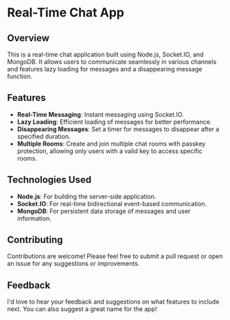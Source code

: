 # Real-Time Chat App

## Overview
This is a real-time chat application built using Node.js, Socket.IO, and MongoDB. It allows users to communicate seamlessly in various channels and features lazy loading for messages and a disappearing message function.

## Features
- **Real-Time Messaging**: Instant messaging using Socket.IO.
- **Lazy Loading**: Efficient loading of messages for better performance.
- **Disappearing Messages**: Set a timer for messages to disappear after a specified duration.
- **Multiple Rooms**: Create and join multiple chat rooms with passkey protection, allowing only users with a valid key to access specific rooms.

## Technologies Used
- **Node.js**: For building the server-side application.
- **Socket.IO**: For real-time bidirectional event-based communication.
- **MongoDB**: For persistent data storage of messages and user information.

## Contributing
Contributions are welcome! Please feel free to submit a pull request or open an issue for any suggestions or improvements.

## Feedback
I'd love to hear your feedback and suggestions on what features to include next. You can also suggest a great name for the app!
